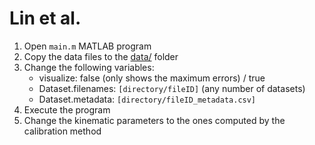 # Lin et al.

1. Open `main.m` MATLAB program
2. Copy the data files to the [data/](https://github.com/sousarbarb/odometry-calibration/data) folder
3. Change the following variables:
   - visualize: false (only shows the maximum errors) / true
   - Dataset.filenames: `[directory/fileID]` (any number of datasets)
   - Dataset.metadata: `[directory/fileID_metadata.csv]`
4. Execute the program
5. Change the kinematic parameters to the ones computed by the calibration method
